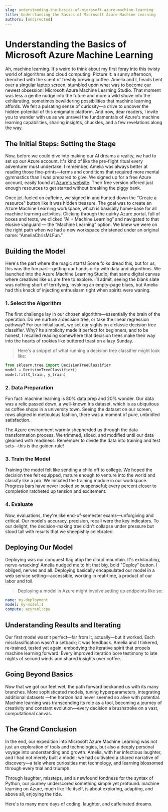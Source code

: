 ```yaml
---
slug: understanding-the-basics-of-microsoft-azure-machine-learning
title: Understanding the Basics of Microsoft Azure Machine Learning
authors: [undirected]
---
```



# Understanding the Basics of Microsoft Azure Machine Learning

Ah, machine learning. It's weird to think about my first foray into this twisty world of algorithms and cloud computing. Picture it: a sunny afternoon, drenched with the scent of freshly brewing coffee. Amelia and I, heads bent over a singular laptop screen, stumbled upon what was to become our newest obsession: Microsoft Azure Machine Learning Studio. That moment was less a gentle nudge into the future and more a wild shove into the exhilarating, sometimes bewildering possibilities that machine learning affords. We felt a pulsating sense of curiosity—a drive to uncover the hidden potential of this enigmatic platform. And now, dear readers, I invite you to wander with us as we unravel the fundamentals of Azure's machine learning capabilities, sharing insights, chuckles, and a few revelations along the way.

## The Initial Steps: Setting the Stage

Now, before we could dive into making our AI dreams a reality, we had to set up our Azure account. It's kind of like the pre-flight ritual every adventurer must undertake. I remember, Amelia was always better at reading those fine-prints—terms and conditions that required more mental gymnastics than I was prepared to give. We signed up for a free Azure account, easily found at [Azure's website](https://azure.microsoft.com/free/). Their free version offered just enough resources to get started without breaking the piggy bank.

Once jet-fueled on caffeine, we signed in and hunted down the "Create a resource" button like it was hidden treasure. The goal was to create an Azure Machine Learning workspace, which is basically home-base for all machine learning activities. Clicking through the quirky Azure portal, full of boxes and texts, we clicked “AI + Machine Learning” and navigated to that elusive vanguard — the “Machine Learning” option. We knew we were on the right path when we had a new workspace christened under an original name: “AmeliaChrisMLFun.”

## Building the Model

Here's the part where the magic starts! Some folks dread this, but for us, this was the fun part—getting our hands dirty with data and algorithms. We launched into the Azure Machine Learning Studio, that same digital canvas where creatives like us are free to explore. I’ll admit, seeing the blank slate was nothing short of terrifying, invoking an empty-page blues, but Amelia had this knack of injecting enthusiasm right when spirits were waning.

### 1. Select the Algorithm

The first challenge lay in our chosen algorithm—essentially the brain of the operation. Do we nurture a decision tree, or take the linear regression pathway? For our initial jaunt, we set our sights on a classic decision tree classifier. Why? Its simplicity made it perfect for beginners, and to be honest, I recalled reading somewhere that decision trees make their way into the hearts of rookies like buttered toast on a lazy Sunday.

> Here's a snippet of what running a decision tree classifier might look like:
```python
from sklearn.tree import DecisionTreeClassifier
model = DecisionTreeClassifier()
model.fit(X_train, y_train)
```

### 2. Data Preparation

Fun fact: machine learning is 80% data prep and 20% wonder. Our data was a relic passed down, a well-known Iris dataset, which is as ubiquitous as coffee shops in a university town. Seeing the dataset on our screen, rows aligned in meticulous fashion, there was a moment of pure, unbridled satisfaction. 

The Azure environment warmly shepherded us through the data transformation process. We trimmed, sliced, and modified until our data gleamed with readiness. Remember to divide the data into training and test sets—this is the golden rule!

### 3. Train the Model

Training the model felt like sending a child off to college. We hoped the decision tree felt equipped, mature enough to venture into the world and classify like a pro. We initiated the training module in our workspace. Progress bars have never looked so suspenseful; every percent closer to completion ratcheted up tension and excitement.

### 4. Evaluate

Now, evaluations, they're like end-of-semester exams—unforgiving and critical. Our model’s accuracy, precision, recall were the key indicators. To our delight, the decision-making tree didn't collapse under pressure but stood tall with results that we sheepishly celebrated. 

## Deploying Our Model

Deploying was our conquest flag atop the cloud mountain. It's exhilarating, nerve-wracking! Amelia nudged me to hit that big, bold "Deploy" button. I obliged, nerves and all. Deploying basically encapsulated our model in a web service setting—accessible, working in real-time, a product of our labor and toil.

> Deploying a model in Azure might involve setting up endpoints like so:
```yaml
name: my-deployment
model: my-model:1
compute: azureml:cpu
```

## Understanding Results and Iterating

Our first model wasn’t perfect—far from it, actually—but it worked. Each misclassification wasn’t a setback; it was feedback. Amelia and I tinkered, re-trained, tested yet again, embodying the iterative spirit that propels machine learning forward. Every improved iteration bore testimony to late nights of second winds and shared insights over coffee.

## Going Beyond Basics

Now that we got our feet wet, the path forward beckoned us with its many branches. More sophisticated models, tuning hyperparameters, integrating additional datasets —the horizon had never seemed so alive with potential. Machine learning was transcending its role as a tool, becoming a journey of creativity and constant evolution—every decision a brushstroke on a vast, computational canvas.

## The Grand Conclusion

In the end, our expedition into Microsoft Azure Machine Learning was not just an exploration of tools and technologies, but also a deeply personal voyage into understanding and growth. Amelia, with her infectious laughter, and I had not merely built a model; we had cultivated a shared narrative of discovery—a tale where curiosities met technology, and learning blossomed through every trial and triumph. 

Through laughter, missteps, and a newfound fondness for the syntax of Python, our journey underscored something simple yet profound: machine learning on Azure, much like life itself, is about exploring, adapting, and above all, enjoying the ride. 

Here's to many more days of coding, laughter, and caffeinated dreams.